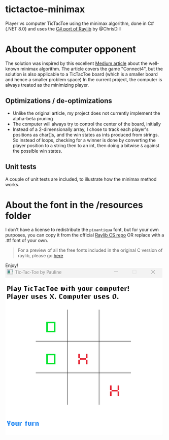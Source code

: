 # tictactoe-minimax
Player vs computer TicTacToe using the minimax algorithm, done in C# (.NET 8.0) and uses the [C# port of Raylib](https://github.com/ChrisDill/Raylib-cs) by @ChrisDill
# About the computer opponent
The solution was inspired by this excellent [Medium article](https://medium.com/analytics-vidhya/artificial-intelligence-at-play-connect-four-minimax-algorithm-explained-3b5fc32e4a4f)
about the well-known minimax algorithm. The article covers the game "Connect4", but the solution is also
applicable to a TicTacToe board (which is a smaller board and hence a smaller problem space)
In the current project, the computer is always treated as the minimizing player.
## Optimizations / de-optimizations
- Unlike the original article, my project does not currently implement the alpha-beta pruning
- The computer will always try to control the center of the board, initially
- Instead of a 2-dimensionally array, I chose to track each player's positions as char[]s, and the win states as ints produced from strings.
So instead of loops, checking for a winner is done by converting the player position to a string then to an int, then doing a bitwise `&` against the possible win states.
## Unit tests
A couple of unit tests are included, to illustrate how the minimax method works.

# About the font in the /resources folder
I don't have a license to redistribute the `pixantiqua` font, but for your own purposes, you can copy it from the 
official [Raylib CS repo](https://github.com/ChrisDill/Raylib-cs/tree/master/Examples/resources/fonts)
OR
replace with a .ttf font of your own.
> For a preview of all the free fonts included in the original C version of raylib, please go [here](https://www.raylib.com/examples/text/loader.html?name=text_raylib_fonts)

Enjoy!
![Preview of the game window](tictactoe.png)